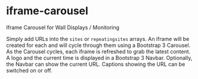 # iframe-carousel
Iframe Carousel for Wall Displays / Monitoring

Simply add URLs into the `sites` or `repeatingsites` arrays.
An iframe will be created for each and will cycle through them using a Bootstrap 3 Carousel.
As the Carousel cycles, each iframe is refreshed to grab the latest content.
A logo and the current time is displayed in a Bootstrap 3 Navbar.
Optionally, the Navbar can show the current URL.
Captions showing the URL can be switched on or off.
